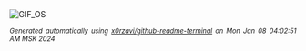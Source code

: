 <div align="justify">
<picture>
    <source media="(prefers-color-scheme: dark)" srcset="https://i.ibb.co/82FnfSp/output-gif.gif">
    <source media="(prefers-color-scheme: light)" srcset="https://i.ibb.co/82FnfSp/output-gif.gif">
    <img alt="GIF_OS" src="https://i.ibb.co/82FnfSp/output-gif.gif">
</picture>

<sub><i>Generated automatically using [x0rzavi/github-readme-terminal](https://github.com/x0rzavi/github-readme-terminal) on Mon Jan 08 04:02:51 AM MSK 2024</i></sub>

</div>

<!-- Image deletion URL: https://ibb.co/ftmVyP5/8b90ba2d15c3141e0b45d264547d7da9 -->
